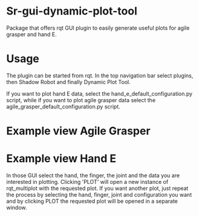 # Sr-gui-dynamic-plot-tool

Package that offers rqt GUI plugin to easily generate useful plots for agile grasper and hand E.

# Usage

The plugin can be started from rqt. In the top navigation bar select plugins, then Shadow Robot and finally
Dynamic Plot Tool.

If you want to plot hand E data, select the hand_e_default_configuration.py script, while if you want to plot
agile grasper data select the agile_grasper_default_configuration.py script. 

# Example view Agile Grasper




# Example view Hand E


In those GUI select the hand, the finger, the joint and the data you are interested in plotting.
Clicking 'PLOT' will open a new instance of rqt_multiplot with the requested plot.
If you want another plot, just repeat the process by selecting the hand, finger, joint and configuration you want and by clicking PLOT the requested plot will be opened in a separate window.